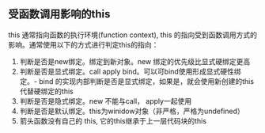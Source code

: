 
## 受函数调用影响的this
this 通常指向函数的执行环境(function context), this 的指向受到函数调用方式的影响。通常使用以下的方式进行判定this的指向：

1. 判断是否是new绑定。绑定到新对象。new 绑定的优先级比显式硬绑定更高
2. 判断是否是显式绑定。call apply bind。可以可bind使用形成显式硬性绑定。- bind 的实现内部判断是否是显式绑定，如果是，就会使用新创建的this代替硬绑定的this
3. 判断是否是隐式绑定。new 不能与call， apply一起使用
4. 判断是否是默认绑定。this为winidow对象（非严格，严格为undefined）
5. 箭头函数没有自己的 this, 它的this继承于上一层代码块的this